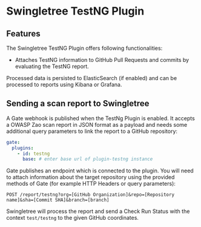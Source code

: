 # Swingletree TestNG Plugin

## Features

The Swingletree TestNG Plugin offers following functionalities:

* Attaches TestNG information to GitHub Pull Requests and commits by evaluating the TestNG report.

Processed data is persisted to ElasticSearch (if enabled) and can be processed to reports using Kibana or Grafana.

## Sending a scan report to Swingletree

A Gate webhook is published when the TestNg Plugin is enabled.
It accepts a OWASP Zao scan report in JSON format as a payload and needs some additional query parameters to link the report to a GitHub repository:

```yaml
gate:
  plugins:
    - id: testng
      base: # enter base url of plugin-testng instance
```

Gate publishes an endpoint which is connected to the plugin. You will need to attach information about the target repository using the provided methods of Gate (for example HTTP Headers or query parameters):

```
POST /report/testng?org=[GitHub Organization]&repo=[Repository name]&sha=[Commit SHA]&branch=[branch]
```

Swingletree will process the report and send a Check Run Status with the context `test/testng` to the given GitHub coordinates.
